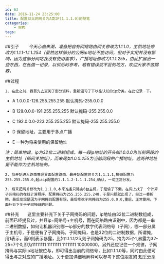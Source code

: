 ```yaml
---
id: 63
date: 2016-11-24 23:25:00
title: 配置以太网网关为A类IP(1.1.1.0)的随笔
categories:
    - 架构
tags:
---
```


##引子
　　*今天心血来潮，准备把自有网络路由网关修改为1.1.1.0，主机地址修改为1.1.1.1-1.1.1.254（虽然这样部分的公网ip地址不能访问，但对于实用并没有影响，因为这部分网站我没有使用需求），广播地址修改为1.1.1.255，由此扩展出一些东西，在此做一记录，以供后时参考，若有错误或不妥的地方，欢迎大家不吝赐教。*


##过程

    1. 在此之前，我首先去查阅了部分资料，重新温习了下以往认知的ip分类。在此记录一下。

- A 1.0.0.0-126.255.255.255  默认掩码-255.0.0.0

- B 128.0.0.0-191.255.255.255 默认掩码-255.255.0.0

- C 192.0.0.0-223.255.255.255 默认掩码-255.255.255.0

- D 保留地址，主要用于多点广播

- E 一种为将来使用的保留地址

*注：简单地说，ip为32位二进制组成，每一段ip地址的开头如1.0.0.0为当前网段的主机地址（即网关地址），而末尾如1.0.0.255为当前网段的广播地址，这两种地址是不能作为主机地址的。*

    2. 我开始进入路由管理界面配置路由，最开始配置网关为1.1.1.1,掩码配置为255.255.255.0,起止ip配置的1.1.1.2-1.1.1.254,确认，一切正常分发。

    3. 后来把网关修改为1.1.1.0,本来准备只路由6台主机，于是偷了下懒，在网上找了一个计算子网掩码的在线计算程序，配置掩码为255.255.255.248，于是问题就出现了，经过一番折腾，最后发现是因为子网掩码配置有误，最后修改子网掩码为255.0.0.0,重启，正常使用，下面补充下关于子网掩码的问题。

##补充
&nbsp;&nbsp;&nbsp;&nbsp;&nbsp;&nbsp;这里主要补充下关于子网掩码的问题，ip地址由32位二进制数组成，前面已经提及过，并且ip=网络号+主机号，而在网络路由识别中，因为都是一串二进制数据，如何让机器识别哪一ip部分的数字代表网络号（子网），哪一部分属于主机号，于是便有了子网掩码，子网掩码，也是32位的二进制数据，所谓掩，用1表示，而0则表示暴露，比如1.1.1.1/25,则子网掩码为25，掩为25个1,暴露为32-25=7个0,即为11111111 11111111 11111111 10000000，另外还应记住一个规律，子网掩码与实际ip地址按位与，即可得出当前的网络号，比如1.1.1.0等，同时由此便可得出与之对应的广播地址。关于更加详细地解释可以参考下这位朋友的 [知乎分享](https://www.zhihu.com/question/29723388)





